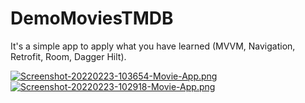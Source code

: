 # DemoMoviesTMDB
It's a simple app to apply what you have learned (MVVM, Navigation, Retrofit, Room, Dagger Hilt).

[![Screenshot-20220223-103654-Movie-App.png](https://i.postimg.cc/59PtGGmF/Screenshot-20220223-103654-Movie-App.png)](https://postimg.cc/K4MF30wZ)
[![Screenshot-20220223-102918-Movie-App.png](https://i.postimg.cc/nrwcDjL1/Screenshot-20220223-102918-Movie-App.png)](https://postimg.cc/jnPbVjPW)
